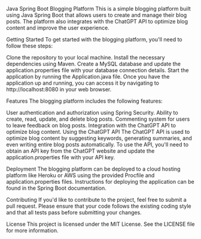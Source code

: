 Java Spring Boot Blogging Platform
This is a simple blogging platform built using Java Spring Boot that allows users to create and manage their blog posts. The platform also integrates with the ChatGPT API to optimize blog content and improve the user experience.

Getting Started
To get started with the blogging platform, you'll need to follow these steps:

Clone the repository to your local machine.
Install the necessary dependencies using Maven.
Create a MySQL database and update the application.properties file with your database connection details.
Start the application by running the Application.java file.
Once you have the application up and running, you can access it by navigating to http://localhost:8080 in your web browser.

Features
The blogging platform includes the following features:

User authentication and authorization using Spring Security.
Ability to create, read, update, and delete blog posts.
Commenting system for users to leave feedback on blog posts.
Integration with the ChatGPT API to optimize blog content.
Using the ChatGPT API
The ChatGPT API is used to optimize blog content by suggesting keywords, generating summaries, and even writing entire blog posts automatically. To use the API, you'll need to obtain an API key from the ChatGPT website and update the application.properties file with your API key.

Deployment
The blogging platform can be deployed to a cloud hosting platform like Heroku or AWS using the provided Procfile and application.properties files. Instructions for deploying the application can be found in the Spring Boot documentation.

Contributing
If you'd like to contribute to the project, feel free to submit a pull request. Please ensure that your code follows the existing coding style and that all tests pass before submitting your changes.

License
This project is licensed under the MIT License. See the LICENSE file for more information.





